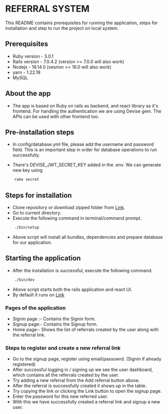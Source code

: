 # REFERRAL SYSTEM

This README contains prerequisites for running the application, steps for installation and step to run the project on local system.

## Prerequisites

- Ruby version - 3.0.1
- Rails version - 7.0.4.2 (version >= 7.0.0 will also work)
- Nodejs - 18.14.0 (vesrion >= 16.0 will also work)
- yarn - 1.22.19
- MySQL
## About the app

- The app is based on Ruby on rails as backend, and react library as it's frontend. For handling the authentication we are using Devise gem. The APIs can be used with other frontend too. 

## Pre-installation steps

- In config/database.yml file, please add the username and password field. This is an important step in order for database operations to run successfully.

- There's DEVISE_JWT_SECRET_KEY added in the .env. We can generate new key using
```bash
    rake secret
```
## Steps for installation

- Clone repository or download zipped folder from [Link](https://github.com/rockingatgithub/DirectShifts_devise).
- Go to current directory.
- Execute the following command in terminal/command prompt.
```bash
    ./bin/setup
```
- Above script will install all bundles, dependencies and prepare database for our application.

## Starting the application

- After the installation is successful, execute the following command.
```bash
    ./bin/dev
```
- Above script starts both the rails application and react UI.
- By default it runs on [Link](http://localhost:3000)


### Pages of the application

- Signin page :- Contains the Signin form.
- Signup page:- Contains the Signup form.
- Home page:- Shows the list of referrals created by the user along with the referral link.

### Steps to register and create a new referral link

- Go to the signup page, register using email/passowrd. (Signin if already registered)
- After successful logging in / signing up we see the user dashboard, which contains all the referrals created by the user.
- Try adding a new referral from the Add referral button above.
- After the referral is successfully created it shows up in the table.
- Try copying the link or clicking the Link button to open the signup page.
- Enter the password for this new referred user.
- With this we have successfully created a referral link and signup a new user. 

